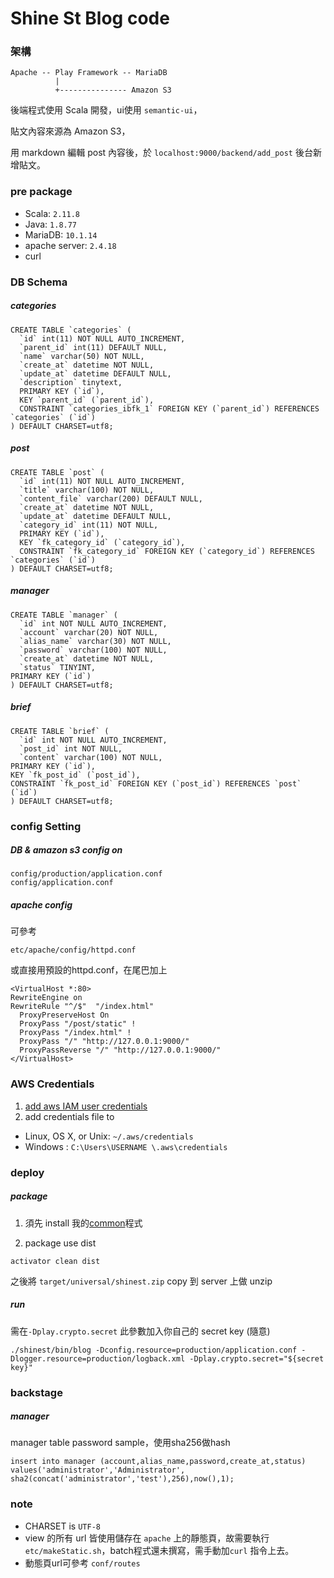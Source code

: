 # Shine St Blog code
### 架構
```
Apache -- Play Framework -- MariaDB
          |
          +--------------- Amazon S3
```
後端程式使用 Scala 開發，ui使用 `semantic-ui`，

貼文內容來源為 Amazon S3，

用 markdown 編輯 post 內容後，於 `localhost:9000/backend/add_post` 後台新增貼文。

### pre package
* Scala: `2.11.8`
* Java: `1.8.77`
* MariaDB: `10.1.14`
* apache server: `2.4.18`
* curl

### DB Schema
##### categories
```
CREATE TABLE `categories` (
  `id` int(11) NOT NULL AUTO_INCREMENT,
  `parent_id` int(11) DEFAULT NULL,
  `name` varchar(50) NOT NULL,
  `create_at` datetime NOT NULL,
  `update_at` datetime DEFAULT NULL,
  `description` tinytext,
  PRIMARY KEY (`id`),
  KEY `parent_id` (`parent_id`),
  CONSTRAINT `categories_ibfk_1` FOREIGN KEY (`parent_id`) REFERENCES `categories` (`id`)
) DEFAULT CHARSET=utf8;
```

##### post
```
CREATE TABLE `post` (
  `id` int(11) NOT NULL AUTO_INCREMENT,
  `title` varchar(100) NOT NULL,
  `content_file` varchar(200) DEFAULT NULL,
  `create_at` datetime NOT NULL,
  `update_at` datetime DEFAULT NULL,
  `category_id` int(11) NOT NULL,
  PRIMARY KEY (`id`),
  KEY `fk_category_id` (`category_id`),
  CONSTRAINT `fk_category_id` FOREIGN KEY (`category_id`) REFERENCES `categories` (`id`)
) DEFAULT CHARSET=utf8;
```

##### manager
```
CREATE TABLE `manager` (
  `id` int NOT NULL AUTO_INCREMENT,
  `account` varchar(20) NOT NULL,
  `alias_name` varchar(30) NOT NULL,
  `password` varchar(100) NOT NULL,
  `create_at` datetime NOT NULL,
  `status` TINYINT,
PRIMARY KEY (`id`)
) DEFAULT CHARSET=utf8;
```

##### brief
```
CREATE TABLE `brief` (
  `id` int NOT NULL AUTO_INCREMENT,
  `post_id` int NOT NULL,
  `content` varchar(100) NOT NULL,
PRIMARY KEY (`id`),
KEY `fk_post_id` (`post_id`),
CONSTRAINT `fk_post_id` FOREIGN KEY (`post_id`) REFERENCES `post` (`id`)
) DEFAULT CHARSET=utf8;
```


### config Setting
##### DB & amazon s3 config on
```
config/production/application.conf
config/application.conf
```

##### apache config
可參考
```
etc/apache/config/httpd.conf
```

或直接用預設的httpd.conf，在尾巴加上
```
<VirtualHost *:80>
RewriteEngine on
RewriteRule "^/$"  "/index.html"
  ProxyPreserveHost On
  ProxyPass "/post/static" !
  ProxyPass "/index.html" !
  ProxyPass "/" "http://127.0.0.1:9000/"
  ProxyPassReverse "/" "http://127.0.0.1:9000/"
</VirtualHost>

```

### AWS Credentials
1. [add aws IAM user credentials](http://docs.aws.amazon.com/AWSSdkDocsJava/latest/DeveloperGuide/getting-started-signup.html)
2. add credentials file to
 * Linux, OS X, or Unix: `~/.aws/credentials`
 * Windows : `C:\Users\USERNAME \.aws\credentials`


### deploy
##### package
1. 須先 install 我的[common](https://github.com/ShineSteven/common)程式

2. package use dist
```
activator clean dist
```
之後將 `target/universal/shinest.zip` copy 到 server 上做 unzip

##### run
需在`-Dplay.crypto.secret` 此參數加入你自己的 secret key (隨意)
```
./shinest/bin/blog -Dconfig.resource=production/application.conf -Dlogger.resource=production/logback.xml -Dplay.crypto.secret="${secret key}"
```

### backstage
##### manager
manager table password sample，使用sha256做hash
```
insert into manager (account,alias_name,password,create_at,status) values('administrator','Administrator', sha2(concat('administrator','test'),256),now(),1);
```

### note
* CHARSET is `UTF-8`
* view 的所有 url 皆使用儲存在 `apache` 上的靜態頁，故需要執行`etc/makeStatic.sh`，batch程式還未撰寫，需手動加`curl` 指令上去。
* 動態頁url可參考 `conf/routes`

